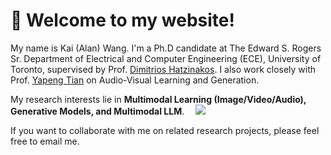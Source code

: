 # 🎊 Welcome to my website!

My name is Kai (Alan) Wang. I'm a Ph.D candidate at The Edward S. Rogers Sr. Department of Electrical and Computer Engineering (ECE), University of Toronto, supervised by Prof. [Dimitrios Hatzinakos](https://www.comm.utoronto.ca/~dimitris/). I also work closely with Prof. [Yapeng Tian](https://www.yapengtian.com/) on Audio-Visual Learning and Generation. 

My research interests lie in  **Multimodal Learning (Image/Video/Audio), Generative Models, and Multimodal LLM**. &ensp;&ensp;<a href='https://scholar.google.ca/citations?user=dBVSZWAAAAAJ&hl=en'><img src="https://img.shields.io/endpoint?logo=Google%20Scholar&url=https%3A%2F%2Fcdn.jsdelivr.net%2Fgh%2Fkaiw7%2Fkaiw7.github.io@google-scholar-stats%2Fgs_data_shieldsio.json&labelColor=f6f6f6&color=9cf&style=flat&label=citations"></a> 

If you want to collaborate with me on related research projects, please feel free to email me. 